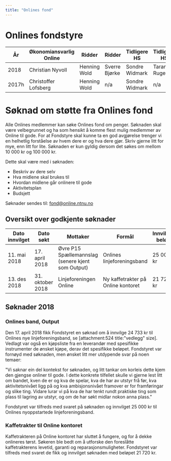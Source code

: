 ```yaml
---
title: "Onlines fond"
---
```


Onlines fondstyre
==================

|År|Økonomiansvarlig Online|Ridder|Ridder|Tidligere HS|Tidligere HS|Onlinemedlem|Onlinemedlem|
--|--|--|--|--|--|--|--|
|2018|Christian Nyvoll|Henning Wold|Sverre Bjørke|Sondre Widmark|Taran Ruge|Tord Standnes|Sigurd Oxaas Wie
|2017h|Christoffer Lofsberg|Henning Wold|n/a|Sondre Widmark|n/a|Tord Standnes|n/a|


Søknad om støtte fra Onlines fond
==================================
Alle Onlines medlemmer kan søke Onlines fond om penger. Søknaden skal være velbegrunnet og ha som hensikt å komme flest mulig medlemmer av Online til gode. For at Fondstyre skal kunne ta en god avgjørelse trenger vi en helhetlig forståelse av hvem dere er og hva dere gjør. Skriv gjerne litt for mye, enn litt for lite. 
Søknaden er kun gyldig dersom det søkes om mellom 10 000 kr og 100 000 kr.

Dette skal være med i søknaden:

- Beskriv av dere selv
- Hva midlene skal brukes til
- Hvordan midlene går onlinere til gode
- Aktivitetsplan
- Budsjett

Søknader sendes til: fond@online.ntnu.no

## Oversikt over godkjente søknader

Dato innvilget | Dato søkt | Mottaker | Formål | Innvilget beløp | Søkt beløp | Søknad 
------|-------|-------|--------|-------|-------|------
11. mai 2018 | 17. april 2018 | Øvre P15 Spællemannslag (senere kjent som Output) | Onlines linjeforeningsband | 25 000 kr | 24 733 kr | [attachment:542 title:"Søknad pdf" size]
13. des 2018 | 31. oktober 2018 | Linjeforeningen Online | Ny kaffetrakter på Online kontoret | 21 720 kr | 21 720 kr | [attachment:543 title:"Søknad pdf" size]

## Søknader 2018

### Onlines band, Output
Den 17. april 2018 fikk Fondstyret en søknad om å innvilge 24 733 kr til Onlines nye linjeforeningsband, se [attachment:524 title:"vedlegg" size]. Vedlagt var også en kjøpsliste fra en leverandør med spesifikke instrumenter de ønsket kjøpe, derav det spesifikke beløpet. Fondstyret var fornøyd med søknaden, men ønsket litt mer utdypende svar på noen temaer:

"Vi saknar ein del kontekst for søknaden, og litt tankar om korleis dette kjem den gjengse onliner til gode. I dette konkrete tilfellet skulle vi gjerne lest litt om bandet, kven de er og kva de spelar, kva de har av utstyr frå før, kva aktivitetsnivået ligg på og kva ambisjonsnivået framover er for framføringar og slike ting. Vidare lurar vi på kva de har tenkt rundt praktiske ting som plass til lagring av utstyr, og om de har søkt midlar nokon anna plass."

Fondstyret var tilfreds med svaret på søknaden og innvilget 25 000 kr til Onlines nyoppstartede linjeforeningsband.

### Kaffetrakter til Online kontoret
Kaffetrakteren på Online kontoret har sluttet å fungere, og for å dekke onlineres tørst. Søkeren ble bedt om å utforske den foreslåtte kaffetrakterens levetid, garanti og reparasjonsmuligheter. Fondstyret var tilfreds med svaret de fikk og innvilget søknaden med beløpet 21 720 kr.